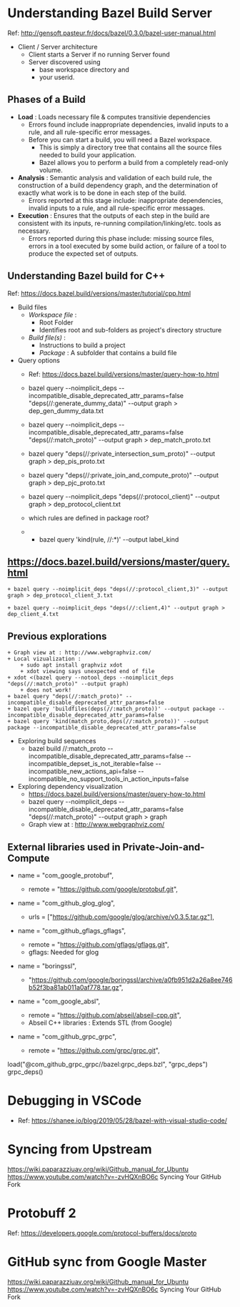 # Understanding Bazel Build Server

Ref: http://gensoft.pasteur.fr/docs/bazel/0.3.0/bazel-user-manual.html 
+ Client / Server architecture
    + Client starts a Server if no running Server found
    + Server discovered using
        + base workspace directory and 
        + your userid.

## Phases of a Build
+ **Load** : Loads necessary file & computes transitivie dependencies
    + Errors found include inappropriate dependencies, invalid inputs to a rule, and all rule-specific error messages.
    + Before you can start a build, you will need a Bazel workspace. 
        + This is simply a directory tree that contains all the source files needed to build your application. 
        + Bazel allows you to perform a build from a completely read-only volume.
+ **Analysis** : Semantic analysis and validation of each build rule, the construction of a build dependency graph, and the determination of exactly what work is to be done in each step of the build.
    + Errors reported at this stage include: inappropriate dependencies, invalid inputs to a rule, and all rule-specific error messages.
+ **Execution** : Ensures that the outputs of each step in the build are consistent with its inputs, re-running compilation/linking/etc. tools as necessary.
    + Errors reported during this phase include: missing source files, errors in a tool executed by some build action, or failure of a tool to produce the expected set of outputs.

## Understanding Bazel build for C++
Ref: https://docs.bazel.build/versions/master/tutorial/cpp.html 
+ Build files
    + *Workspace file* : 
        + Root Folder
        + Identifies root and sub-folders as project's directory structure
    + *Build file(s)* :
        + Instructions to build a project
        + *Package* : A subfolder that contains a build file
+ Query options
    + Ref: https://docs.bazel.build/versions/master/query-how-to.html 
    + bazel query --noimplicit_deps --incompatible_disable_deprecated_attr_params=false "deps(//:generate_dummy_data)" --output graph > dep_gen_dummy_data.txt

    + bazel query --noimplicit_deps --incompatible_disable_deprecated_attr_params=false "deps(//:match_proto)" --output graph > dep_match_proto.txt

    + bazel query "deps(//:private_intersection_sum_proto)" --output graph > dep_pis_proto.txt

    + bazel query "deps(//:private_join_and_compute_proto)" --output graph > dep_pjc_proto.txt
    
    + bazel query --noimplicit_deps "deps(//:protocol_client)" --output graph > dep_protocol_client.txt

    + which rules are defined in package root?
    + + bazel query 'kind(rule, //:*)' --output label_kind


## https://docs.bazel.build/versions/master/query.html
    + bazel query --noimplicit_deps "deps(//:protocol_client,3)" --output graph > dep_protocol_client_3.txt

    + bazel query --noimplicit_deps "deps(//:client,4)" --output graph > dep_client_4.txt

## Previous explorations
    + Graph view at : http://www.webgraphviz.com/
    + Local vizualization : 
        + sudo apt install graphviz xdot
        + xdot viewing says unexpected end of file
    + xdot <(bazel query --notool_deps --noimplicit_deps "deps(//:match_proto)" --output graph)
        + does not work!
    + bazel query "deps(//:match_proto)" --incompatible_disable_deprecated_attr_params=false
    + bazel query 'buildfiles(deps(//:match_proto))' --output package --incompatible_disable_deprecated_attr_params=false
    + bazel query 'kind(match_proto,deps(//:match_proto))' --output package --incompatible_disable_deprecated_attr_params=false

+ Exploring build sequences
    + bazel build //:match_proto --incompatible_disable_deprecated_attr_params=false --incompatible_depset_is_not_iterable=false --incompatible_new_actions_api=false --incompatible_no_support_tools_in_action_inputs=false
+ Exploring dependency visualization
    + https://docs.bazel.build/versions/master/query-how-to.html 
    + bazel query --noimplicit_deps --incompatible_disable_deprecated_attr_params=false "deps(//:match_proto)" --output graph > graph
    + Graph view at : http://www.webgraphviz.com/
    
## External libraries used in Private-Join-and-Compute
+ name = "com_google_protobuf",
    + remote = "https://github.com/google/protobuf.git",    
+ name = "com_github_glog_glog",
    + urls = ["https://github.com/google/glog/archive/v0.3.5.tar.gz"],

+ name = "com_github_gflags_gflags",
    + remote = "https://github.com/gflags/gflags.git",
    + gflags: Needed for glog


+ name = "boringssl",
    + "https://github.com/google/boringssl/archive/a0fb951d2a26a8ee746b52f3ba81ab011a0af778.tar.gz",

+ name = "com_google_absl",
    + remote = "https://github.com/abseil/abseil-cpp.git",
    + Abseil C++ libraries : Extends STL (from Google)

+ name = "com_github_grpc_grpc",
    + remote = "https://github.com/grpc/grpc.git",

load("@com_github_grpc_grpc//bazel:grpc_deps.bzl", "grpc_deps")
grpc_deps()

# Debugging in VSCode
+ Ref: https://shanee.io/blog/2019/05/28/bazel-with-visual-studio-code/ 

# Syncing from Upstream


https://wiki.paparazziuav.org/wiki/Github_manual_for_Ubuntu 
https://www.youtube.com/watch?v=-zvHQXnBO6c Syncing Your GitHub Fork

# Protobuff 2
Ref: https://developers.google.com/protocol-buffers/docs/proto 


# GitHub sync from Google Master
https://wiki.paparazziuav.org/wiki/Github_manual_for_Ubuntu 
https://www.youtube.com/watch?v=-zvHQXnBO6c Syncing Your GitHub Fork